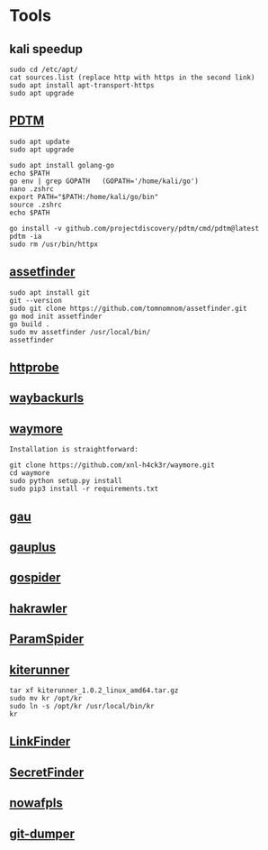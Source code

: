 # Tools
## kali speedup
```
sudo cd /etc/apt/
cat sources.list (replace http with https in the second link)
sudo apt install apt-transport-https
sudo apt upgrade
```

## [PDTM](https://github.com/projectdiscovery/pdtm)
```
sudo apt update
sudo apt upgrade
```
```
sudo apt install golang-go
echo $PATH
go env | grep GOPATH   (GOPATH='/home/kali/go')
nano .zshrc
export PATH="$PATH:/home/kali/go/bin"
source .zshrc
echo $PATH
```
```
go install -v github.com/projectdiscovery/pdtm/cmd/pdtm@latest
pdtm -ia
sudo rm /usr/bin/httpx
```
## [assetfinder](https://github.com/tomnomnom/assetfinder)
```
sudo apt install git
git --version
sudo git clone https://github.com/tomnomnom/assetfinder.git
go mod init assetfinder
go build .
sudo mv assetfinder /usr/local/bin/
assetfinder
```
## [httprobe](https://github.com/tomnomnom/httprobe)
## [waybackurls](https://github.com/tomnomnom/waybackurls/tree/master)
## [waymore](https://github.com/xnl-h4ck3r/waymore)
```
Installation is straightforward:

git clone https://github.com/xnl-h4ck3r/waymore.git
cd waymore
sudo python setup.py install
sudo pip3 install -r requirements.txt
```
## [gau](https://github.com/lc/gau)
## [gauplus](https://github.com/bp0lr/gauplus)
## [gospider](https://github.com/jaeles-project/gospider)
## [hakrawler](https://github.com/hakluke/hakrawler)
## [ParamSpider](https://github.com/devanshbatham/ParamSpider)

## [kiterunner](https://github.com/assetnote/kiterunner/releases)

```
tar xf kiterunner_1.0.2_linux_amd64.tar.gz 
sudo mv kr /opt/kr
sudo ln -s /opt/kr /usr/local/bin/kr
kr
```
## [LinkFinder](https://github.com/GerbenJavado/LinkFinder)
## [SecretFinder](https://github.com/m4ll0k/SecretFinder)
## [nowafpls](https://github.com/m4ll0k/nowafpls)
## [git-dumper](https://github.com/arthaud/git-dumper)
